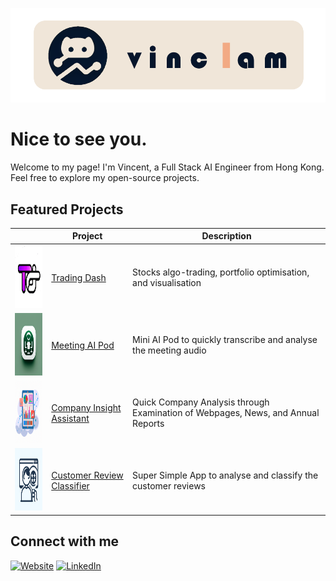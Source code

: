 ![Banner](img/logo.png)

# Nice to see you.

Welcome to my page! I'm Vincent, a Full Stack AI Engineer from Hong Kong. Feel free to explore my open-source projects.


## Featured Projects

| | Project | Description |
|-------------|---------|---------------|
| <img src="https://github.com/vinc1am/trading-dash/raw/main/assets/images/logo.svg" width="100" height="100"> | [Trading Dash](https://github.com/vinc1am/trading-dash) | Stocks algo-trading, portfolio optimisation, and visualisation  |
| <img src="https://github.com/vinc1am/meeting-ai-pod/raw/main/static/img/icon.png" width="100" height="100"> | [Meeting AI Pod](https://github.com/vinc1am/meeting-ai-pod) | Mini AI Pod to quickly transcribe and analyse the meeting audio  |
| <img src="https://github.com/vinc1am/company-insight-llm/raw/main/img/icon.png" width="100" height="100"> | [Company Insight Assistant](https://github.com/vinc1am/company-insight-llm) | Quick Company Analysis through Examination of Webpages, News, and Annual Reports |
| <img src="https://github.com/vinc1am/customer-review-classifier/raw/main/img/icon.png" width="100" height="100"> | [Customer Review Classifier](https://github.com/vinc1am/customer-review-classifier) | Super Simple App to analyse and classify the customer reviews |

## Connect with me

[![Website](https://img.shields.io/badge/Website-000000?style=for-the-badge&logo=About.me&logoColor=white)](https://www.vinc1am.com)
[![LinkedIn](https://img.shields.io/badge/LinkedIn-0077B5?style=for-the-badge&logo=linkedin&logoColor=white)](https://www.linkedin.com/in/vinc1am/)
